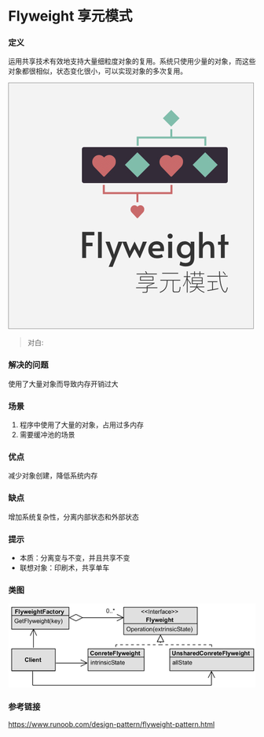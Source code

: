 Flyweight 享元模式
====

### 定义 

运用共享技术有效地支持大量细粒度对象的复用。系统只使用少量的对象，而这些对象都很相似，状态变化很小，可以实现对象的多次复用。
   
![cover](./ch11_cover.jpg)

> 对白: 

### 解决的问题

使用了大量对象而导致内存开销过大

### 场景

1. 程序中使用了大量的对象，占用过多内存
2. 需要缓冲池的场景

### 优点

减少对象创建，降低系统内存

### 缺点

增加系统复杂性，分离内部状态和外部状态

### 提示

* 本质：分离变与不变，并且共享不变
* 联想对象：印刷术，共享单车

### 类图

![uml](./uml.png)

### 参考链接

https://www.runoob.com/design-pattern/flyweight-pattern.html






    


 

